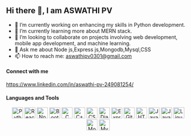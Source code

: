 ## Hi there 👋,  I am ASWATHI PV


- 🔭 I’m currently working on enhancing my skills in Python development.
- 🌱 I’m currently learning more about MERN stack.
- 👯 I’m looking to collaborate on projects involving web development, mobile app development, and machine learning.
- 💬 Ask me about Node js,Express js,Mongodb,Mysql,CSS
- 📫 How to reach me: aswathipv0301@gmail.com
<h4> Connect with me </h4>

https://www.linkedin.com/in/aswathi-pv-249081254/

<h4>Languages and Tools </h4>

<p align="center">
  <a href="https://www.python.org"><img src="https://www.python.org/static/community_logos/python-logo.png" alt="Python" width="30" height="30"/></a>
  <a href="https://reactjs.org"><img src="https://upload.wikimedia.org/wikipedia/commons/a/a7/React-icon.svg" alt="React" width="30" height="30"/></a>
  <a href="https://nodejs.org/"><img src="https://nodejs.org/static/images/logo.svg" alt="Node.js" width="30" height="30"/></a>
  <a href="https://getbootstrap.com"><img src="https://upload.wikimedia.org/wikipedia/commons/b/b2/Bootstrap_logo.svg" alt="Bootstrap" width="30" height="30"/></a>
  <a href="https://en.wikipedia.org/wiki/C_(programming_language)"><img src="https://upload.wikimedia.org/wikipedia/commons/1/18/C_Programming_Language.svg" alt="C" width="30" height="30"/></a>
  <a href="https://en.wikipedia.org/wiki/C%2B%2B"><img src="https://upload.wikimedia.org/wikipedia/commons/1/18/ISO_C%2B%2B_Logo.svg" alt="C++" width="30" height="30"/></a>
  <a href="https://developer.mozilla.org/en-US/docs/Web/CSS"><img src="https://upload.wikimedia.org/wikipedia/commons/6/62/CSS3_logo.svg" alt="CSS3" width="30" height="30"/></a>
  <a href="https://www.djangoproject.com"><img src="https://static.djangoproject.com/img/logos/django-logo-negative.png" alt="Django" width="30" height="30"/></a>
  <a href="https://expressjs.com"><img src="https://upload.wikimedia.org/wikipedia/commons/6/64/Expressjs.png" alt="Express" width="30" height="30"/></a>
  <a href="https://git-scm.com"><img src="https://git-scm.com/images/logos/downloads/Git-Icon-1788C.png" alt="Git" width="30" height="30"/></a>
  <a href="https://developer.mozilla.org/en-US/docs/Web/Guide/HTML/HTML5"><img src="https://upload.wikimedia.org/wikipedia/commons/6/61/HTML5_logo_and_wordmark.svg" alt="HTML5" width="30" height="30"/></a>
  <a href="https://www.java.com"><img src="https://upload.wikimedia.org/wikipedia/en/3/30/Java_programming_language_logo.svg" alt="Java" width="30" height="30"/></a>
  <a href="https://developer.mozilla.org/en-US/docs/Web/JavaScript"><img src="https://upload.wikimedia.org/wikipedia/commons/6/6a/JavaScript-logo.png" alt="JavaScript" width="30" height="30"/></a>
  <a href="https://www.linux.org"><img src="https://upload.wikimedia.org/wikipedia/commons/a/af/Tux.png" alt="Linux" width="30" height="30"/></a>
  <a href="https://www.mongodb.com"><img src="https://www.mongodb.com/assets/images/global/favicon.ico" alt="MongoDB" width="30" height="30"/></a>
  <a href="https://www.mysql.com"><img src="https://upload.wikimedia.org/wikipedia/en/d/dd/MySQL_logo.svg" alt="MySQL" width="30" height="30"/></a>
</p>
